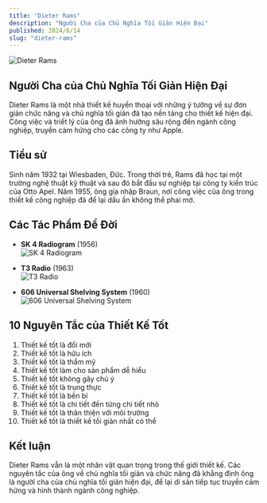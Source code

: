 ```yaml
---
title: "Dieter Rams"
description: "Người Cha của Chủ Nghĩa Tối Giản Hiện Đại"
published: 2024/8/14
slug: "dieter-rams"
---
```


![Dieter Rams](/articles/dieter-rams.jpg)

## Người Cha của Chủ Nghĩa Tối Giản Hiện Đại

Dieter Rams là một nhà thiết kế huyền thoại với những ý tưởng về sự đơn giản chức năng và chủ nghĩa tối giản đã tạo nền tảng cho thiết kế hiện đại. Công việc và triết lý của ông đã ảnh hưởng sâu rộng đến ngành công nghiệp, truyền cảm hứng cho các công ty như Apple.

## Tiểu sử

Sinh năm 1932 tại Wiesbaden, Đức. Trong thời trẻ, Rams đã học tại một trường nghệ thuật kỹ thuật và sau đó bắt đầu sự nghiệp tại công ty kiến trúc của Otto Apel. Năm 1955, ông gia nhập Braun, nơi công việc của ông trong thiết kế công nghiệp đã để lại dấu ấn không thể phai mờ.

## Các Tác Phẩm Để Đời

-   **SK 4 Radiogram** (1956)  
    ![SK 4 Radiogram](/articles/sk4-radiogram.jpg)

-   **T3 Radio** (1963)  
    ![T3 Radio](/articles/t3-radio.jpg)

-   **606 Universal Shelving System** (1960)  
    ![606 Universal Shelving System](/articles/606-universal-shelving-system.jpg)

## 10 Nguyên Tắc của Thiết Kế Tốt

1. Thiết kế tốt là đổi mới
2. Thiết kế tốt là hữu ích
3. Thiết kế tốt là thẩm mỹ
4. Thiết kế tốt làm cho sản phẩm dễ hiểu
5. Thiết kế tốt không gây chú ý
6. Thiết kế tốt là trung thực
7. Thiết kế tốt là bền bỉ
8. Thiết kế tốt là chi tiết đến từng chi tiết nhỏ
9. Thiết kế tốt là thân thiện với môi trường
10. Thiết kế tốt là thiết kế tối giản nhất có thể

## Kết luận

Dieter Rams vẫn là một nhân vật quan trọng trong thế giới thiết kế. Các nguyên tắc của ông về chủ nghĩa tối giản và chức năng đã khẳng định ông là người cha của chủ nghĩa tối giản hiện đại, để lại di sản tiếp tục truyền cảm hứng và hình thành ngành công nghiệp.
